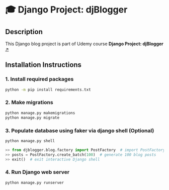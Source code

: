 # 🎓 **Django Project: djBlogger**

## **Description**
This Django blog project is part of Udemy course **Django Project: djBlogger** [↗️](https://www.udemy.com/course/django-project-djblogger/)

## **Installation Instructions**
### 1. Install required packages

```bash
python -m pip install requirements.txt
```
### 2. Make migrations

```bash
python manage.py makemigrations
python manage.py migrate
```

### 3. Populate database using faker via django shell (Optional)

```python
python manage.py shell

>> from djblogger.blog.factory import PostFactory  # import PostFactory class
>> posts = PostFactory.create_batch(100)  # generate 100 blog posts
>> exit()  # exit interactive Django shell
```

### 4. Run Django web server

```bash
python manage.py runserver
```